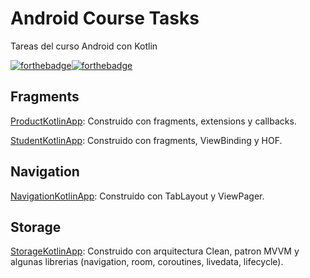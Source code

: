 # Android Course Tasks
Tareas del curso Android con Kotlin 

[![forthebadge](https://forthebadge.com/images/badges/built-for-android.svg)](https://forthebadge.com)[![forthebadge](https://forthebadge.com/images/badges/built-by-codebabes.svg)](https://forthebadge.com)

## Fragments
[ProductKotlinApp](https://github.com/FahedHermoza/android-course-tasks/tree/main/ProductKotlinApp): Construido con fragments, extensions y callbacks.

[StudentKotlinApp](https://github.com/FahedHermoza/android-course-tasks/tree/main/StudentKotlinApp): Construido con fragments, ViewBinding y HOF.

## Navigation
[NavigationKotlinApp](https://github.com/FahedHermoza/android-course-tasks/tree/main/NavigationKotlinApp): Construido con TabLayout y ViewPager.

## Storage
[StorageKotlinApp](https://github.com/FahedHermoza/android-course-tasks/tree/main/StorageKotlinApp): Construido con arquitectura Clean, patron MVVM y algunas librerias (navigation, room, coroutines, livedata, lifecycle).